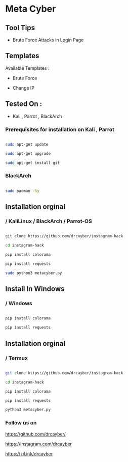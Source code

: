 # Meta Cyber

## Tool Tips

* Brute Force Attacks in Login Page

## Templates

Available Templates : 

* Brute Force

* Change IP

## Tested On :

* Kali , Parrot , BlackArch


### Prerequisites for installation on Kali , Parrot

```bash

sudo apt-get update

sudo apt-get upgrade

sudo apt-get install git

```
### BlackArch

```bash

sudo pacman -Sy

```

## Installation orginal

### / KaliLinux / BlackArch / Parrot-OS

```bash

git clone https://github.com/drcayber/instagram-hack

cd instagram-hack

pip install colorama

pip install requests

sudo python3 metacyber.py
```


## Install In Windows

### / Windows

```bash

pip install colorama

pip install requests

```

## Installation orginal

### / Termux

```bash

git clone https://github.com/drcayber/instagram-hack

cd instagram-hack

pip install colorama

pip install requests

python3 metacyber.py
```

###  Follow us on


https://github.com/drcayber/

https://instagram.com/drcayber

https://zil.ink/drcayber
